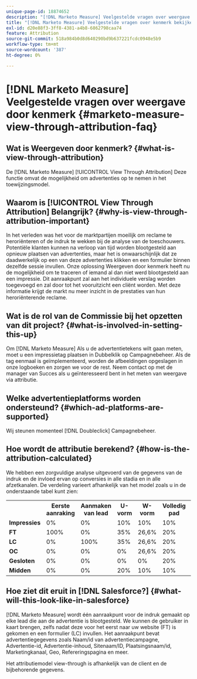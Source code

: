 ```yaml
---
unique-page-id: 18874652
description: "[!DNL Marketo Measure] Veelgestelde vragen over weergave door kenmerk - [!DNL Marketo Measure]"
title: "[!DNL Marketo Measure] Veelgestelde vragen over kenmerk bekijken"
exl-id: d20e88f3-3ff8-4381-a4b8-6862798caa74
feature: Attribution
source-git-commit: 518a984b0d8d640290bd9b637221fcdc0948e5b9
workflow-type: tm+mt
source-wordcount: '387'
ht-degree: 0%

---
```


# [!DNL Marketo Measure] Veelgestelde vragen over weergave door kenmerk {#marketo-measure-view-through-attribution-faq}

## Wat is Weergeven door kenmerk? {#what-is-view-through-attribution}

De [!DNL Marketo Measure] [!UICONTROL View Through Attribution] Deze functie omvat de mogelijkheid om advertenties op te nemen in het toewijzingsmodel.

## Waarom is [!UICONTROL View Through Attribution] Belangrijk? {#why-is-view-through-attribution-important}

In het verleden was het voor de marktpartijen moeilijk om reclame te heroriënteren of de indruk te wekken bij de analyse van de toeschouwers. Potentiële klanten kunnen na verloop van tijd worden blootgesteld aan opnieuw plaatsen van advertenties, maar het is onwaarschijnlijk dat ze daadwerkelijk op een van deze advertenties klikken en een formulier binnen dezelfde sessie invullen. Onze oplossing Weergeven door kenmerk heeft nu de mogelijkheid om te traceren of iemand al dan niet werd blootgesteld aan een impressie. Dit aanraakpunt zal aan het individuele verslag worden toegevoegd en zal door tot het vooruitzicht een cliënt worden. Met deze informatie krijgt de markt nu meer inzicht in de prestaties van hun heroriënterende reclame.

## Wat is de rol van de Commissie bij het opzetten van dit project? {#what-is-involved-in-setting-this-up}

Om [!DNL Marketo Measure] Als u de advertentietekens wilt gaan meten, moet u een impressietag plaatsen in Dubbelklik op Campagnebeheer. Als de tag eenmaal is geïmplementeerd, worden de afbeeldingen opgeslagen in onze logboeken en zorgen we voor de rest. Neem contact op met de manager van Succes als u geïnteresseerd bent in het meten van weergave via attributie.

## Welke advertentieplatforms worden ondersteund? {#which-ad-platforms-are-supported}

Wij steunen momenteel [!DNL Doubleclick] Campagnebeheer.

## Hoe wordt de attributie berekend? {#how-is-the-attribution-calculated}

We hebben een zorgvuldige analyse uitgevoerd van de gegevens van de indruk en de invloed ervan op conversies in alle stadia en in alle afzetkanalen. De verdeling varieert afhankelijk van het model zoals u in de onderstaande tabel kunt zien:

<table> 
 <colgroup> 
  <col> 
  <col> 
  <col> 
  <col> 
  <col> 
  <col> 
  <col> 
 </colgroup> 
 <tbody> 
  <tr> 
   <th><br></th> 
   <th>Eerste aanraking</th> 
   <th>Aanmaken van lead</th> 
   <th>U-vorm</th> 
   <th>W-vorm</th> 
   <th>Volledig pad</th> 
   <th>Aangepast model</th> 
  </tr> 
  <tr> 
   <td><strong>Impressies</strong></td> 
   <td>0%</td> 
   <td>0%</td> 
   <td>10%</td> 
   <td>10%</td> 
   <td>10%</td> 
   <td>Aangepast</td> 
  </tr> 
  <tr> 
   <td><strong>FT</strong></td> 
   <td>100%</td> 
   <td>0%</td> 
   <td>35%</td> 
   <td>26,6%</td> 
   <td>20%</td> 
   <td>Aangepast</td> 
  </tr> 
  <tr> 
   <td><strong>LC</strong></td> 
   <td>0%</td> 
   <td>100%</td> 
   <td>35%</td> 
   <td>26,6%</td> 
   <td>20%</td> 
   <td>Aangepast</td> 
  </tr> 
  <tr> 
   <td><strong>OC</strong></td> 
   <td>0%</td> 
   <td>0%</td> 
   <td>0%</td> 
   <td>26,6%</td> 
   <td>20%</td> 
   <td>Aangepast</td> 
  </tr> 
  <tr> 
   <td><strong>Gesloten</strong></td> 
   <td>0%</td> 
   <td>0%</td> 
   <td>0%</td> 
   <td>0%</td> 
   <td>20%</td> 
   <td>Aangepast</td> 
  </tr> 
  <tr> 
   <td><strong>Midden</strong></td> 
   <td>0%</td> 
   <td>0%</td> 
   <td>20%</td> 
   <td>10%</td> 
   <td>10%</td> 
   <td>Aangepast</td> 
  </tr> 
 </tbody> 
</table>

## Hoe ziet dit eruit in [!DNL Salesforce?] {#what-will-this-look-like-in-salesforce}

[!DNL Marketo Measure] wordt één aanraakpunt voor de indruk gemaakt op elke lead die aan de advertentie is blootgesteld. We kunnen de gebruiker in kaart brengen, zelfs nadat deze voor het eerst naar uw website (FT) is gekomen en een formulier (LC) invullen. Het aanraakpunt bevat advertentiegegevens zoals Naam/id van advertentiecampagne, Advertentie-id, Advertentie-inhoud, Sitenaam/ID, Plaatsingsnaam/id, Marketingkanaal, Geo, Refereringspagina en meer.

Het attributiemodel view-through is afhankelijk van de client en de bijbehorende gegevens.

